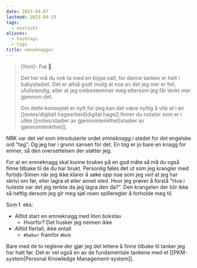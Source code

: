 ```yaml
---
date: 2023-04-07
lastmod: 2023-04-29
tags:
  - oversikt
aliases:
  - hashtags
  - tags
title: emneknagger
---
```

> [!hint]- Frø  🌱
>
> Det her må du nok ta med en klype salt, for denne tanken er helt i babystadiet. Det er altså godt mulig at noe av det jeg sier er feil, ufullstendig, eller at jeg ombestemmer meg ettersom jeg får tenkt mer gjennom det.
> 
> Om dette konseptet er nytt for deg kan det være nyttig å vite at i en [[notes/digitalt hagearbeid|digital hage]] finner du notater som er i ulike [[notes/stadier av gjennomtenkthet|stadier av gjennomtenkthet]].

NRK var det vel som introduserte ordet *emneknagg* i stedet for det engelske ord "tag". Og jeg har i grunn sansen for det. En *tag* er jo bare en knagg for emner, så den oversettelsen der støtter jeg.

For at en emneknagg skal kunne brukes på en god måte så må du også finne tilbake til de du har brukt. Personlig føles det ut som jeg krangler med fortids-Simen når jeg ikke klarer å søke opp noe som jeg *veit* at jeg har skrivi om før, eller lagra et eller annet sted. Hvor jeg prøver å forstå "Hva i huleste var det jeg tenkte da jeg lagra den da?". Den krangelen der blir ikke så heftig dersom jeg gir meg sjøl noen spilleregler å forholde meg til.

Som f. eks:
- Alltid start en emneknagg med liten bokstav
	- Hvorfor? Det husker jeg neimen ikke
- Alltid flertall, ikke entall
	- `#bøker` framfor `#bok`

Bare med de to reglene der gjør jeg det lettere å finne tilbake til tanker jeg har hatt før. Det er vel også en av de fundamentale tankene med et [[PKM-system|Personal Knowledge Management-system]].
